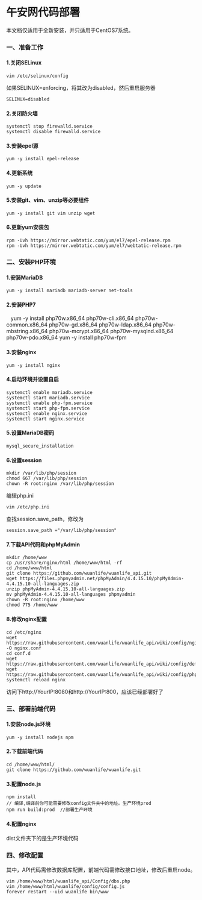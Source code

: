 # 午安网代码部署
本文档仅适用于全新安装，并只适用于CentOS7系统。
### 一、准备工作
#### 1.关闭SELinux

    vim /etc/selinux/config

如果SELINUX=enforcing，将其改为disabled，然后重启服务器

    SELINUX=disabled

#### 2.关闭防火墙
    
    systemctl stop firewalld.service
    systemctl disable firewalld.service
    
#### 3.安装epel源
    yum -y install epel-release
#### 4.更新系统
    yum -y update
#### 5.安装git、vim、unzip等必要组件
    yum -y install git vim unzip wget
#### 6.更新yum安装包
    rpm -Uvh https://mirror.webtatic.com/yum/el7/epel-release.rpm
    rpm -Uvh https://mirror.webtatic.com/yum/el7/webtatic-release.rpm
### 二、安装PHP环境
#### 1.安装MariaDB
    yum -y install mariadb mariadb-server net-tools
#### 2.安装PHP7
    yum -y install php70w.x86_64 php70w-cli.x86_64 php70w-common.x86_64 php70w-gd.x86_64 php70w-ldap.x86_64 php70w-mbstring.x86_64 php70w-mcrypt.x86_64 php70w-mysqlnd.x86_64 php70w-pdo.x86_64
    yum -y install php70w-fpm
#### 3.安装nginx
    yum -y install nginx
#### 4.启动环境并设置自启
    systemctl enable mariadb.service
    systemctl start mariadb.service
    systemctl enable php-fpm.service
    systemctl start php-fpm.service
    systemctl enable nginx.service
    systemctl start nginx.service
#### 5.设置MariaDB密码
    mysql_secure_installation
#### 6.设置session
    mkdir /var/lib/php/session
    chmod 667 /var/lib/php/session
    chown -R root:nginx /var/lib/php/session
编辑php.ini

    vim /etc/php.ini
查找session.save_path，修改为

    session.save_path ="/var/lib/php/session"
#### 7.下载API代码和phpMyAdmin
    mkdir /home/www
    cp /usr/share/nginx/html /home/www/html -rf
    cd /home/www/html
    git clone https://github.com/wuanlife/wuanlife_api.git
    wget https://files.phpmyadmin.net/phpMyAdmin/4.4.15.10/phpMyAdmin-4.4.15.10-all-languages.zip
    unzip phpMyAdmin-4.4.15.10-all-languages.zip
    mv phpMyAdmin-4.4.15.10-all-languages phpmyadmin
    chown -R root:nginx /home/www
    chmod 775 /home/www
#### 8.修改nginx配置
    cd /etc/nginx
    wget https://raw.githubusercontent.com/wuanlife/wuanlife_api/wiki/config/nginx.conf -O nginx.conf
    cd conf.d
    wget https://raw.githubusercontent.com/wuanlife/wuanlife_api/wiki/config/default.conf
    wget https://raw.githubusercontent.com/wuanlife/wuanlife_api/wiki/config/phpmyadmin.conf
    systemctl reload nginx
访问下http://YourIP:8080和http://YourIP:800，应该已经部署好了
### 三、部署前端代码
#### 1.安装node.js环境
    yum -y install nodejs npm
#### 2.下载前端代码
    cd /home/www/html/
    git clone https://github.com/wuanlife/wuanlife.git

#### 3.配置node.js
    npm install
    // 编译,编译前你可能需要修改config文件夹中的地址。生产环境prod
    npm run build:prod  //部署生产环境
    
#### 4.配置nginx
dist文件夹下的是生产环境代码

    
### 四、修改配置
其中，API代码需修改数据库配置，前端代码需修改接口地址，修改后重启node。

    vim /home/www/html/wuanlife_api/Config/dbs.php
    vim /home/www/html/wuanlife/config/config.js
    forever restart --uid wuanlife bin/www
